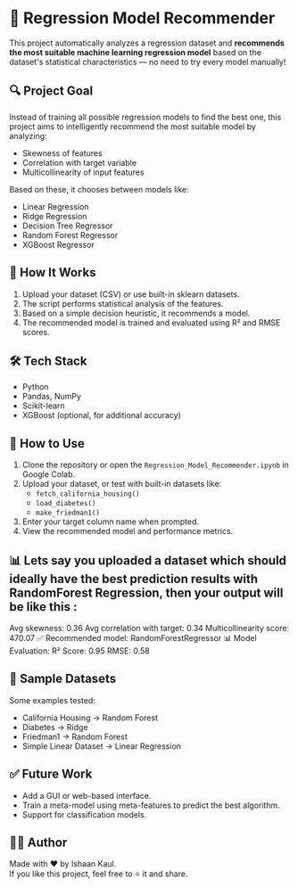 # 🧠 Regression Model Recommender

This project automatically analyzes a regression dataset and **recommends the most suitable machine learning regression model** based on the dataset's statistical characteristics — no need to try every model manually!

## 🔍 Project Goal

Instead of training all possible regression models to find the best one, this project aims to intelligently recommend the most suitable model by analyzing:

- Skewness of features
- Correlation with target variable
- Multicollinearity of input features

Based on these, it chooses between models like:
- Linear Regression
- Ridge Regression
- Decision Tree Regressor
- Random Forest Regressor
- XGBoost Regressor

## 📂 How It Works

1. Upload your dataset (CSV) or use built-in sklearn datasets.
2. The script performs statistical analysis of the features.
3. Based on a simple decision heuristic, it recommends a model.
4. The recommended model is trained and evaluated using R² and RMSE scores.

## 🛠 Tech Stack

- Python
- Pandas, NumPy
- Scikit-learn
- XGBoost (optional, for additional accuracy)

## 🚀 How to Use

1. Clone the repository or open the `Regression_Model_Recommender.ipynb` in Google Colab.
2. Upload your dataset, or test with built-in datasets like:
   - `fetch_california_housing()`
   - `load_diabetes()`
   - `make_friedman1()`
3. Enter your target column name when prompted.
4. View the recommended model and performance metrics.

## 📊 Lets say you uploaded a dataset which should ideally have the best prediction results with RandomForest Regression, then your output will be like this : 

Avg skewness: 0.36 Avg correlation with target: 0.34 Multicollinearity score: 470.07
✅ Recommended model: RandomForestRegressor
📊 Model Evaluation: R² Score: 0.95 RMSE: 0.58

## 📁 Sample Datasets

Some examples tested:
- California Housing → Random Forest
- Diabetes → Ridge
- Friedman1 → Random Forest
- Simple Linear Dataset → Linear Regression

## ✅ Future Work

- Add a GUI or web-based interface.
- Train a meta-model using meta-features to predict the best algorithm.
- Support for classification models.

## 🙋‍♂️ Author

Made with ❤️ by Ishaan Kaul.  
If you like this project, feel free to ⭐ it and share.
